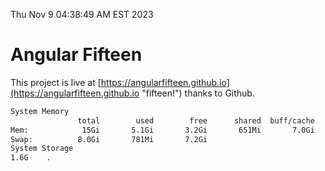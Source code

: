 Thu Nov  9 04:38:49 AM EST 2023

# Angular Fifteen


This project is live at [https://angularfifteen.github.io](https://angularfifteen.github.io "fifteen!") thanks to Github.

```bash
System Memory
               total        used        free      shared  buff/cache   available
Mem:            15Gi       5.1Gi       3.2Gi       651Mi       7.0Gi       8.9Gi
Swap:          8.0Gi       781Mi       7.2Gi
System Storage
1.6G	.
```
